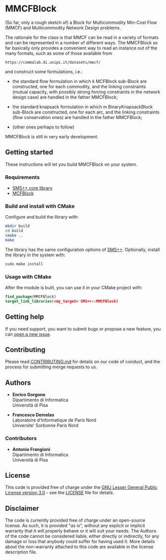 # MMCFBlock

(So far, only a rough sketch of) a Block for Multicommodity Min-Cost Flow
(MMCF) and Multicommodity Network Design problems.

The rationale for the class is that MMCF can be read in a variety of
formats and can be represented in a number of different ways. The
MMCFBlock so far basically only provides a convenient way to read an
instance out of the many formats, such as some of those available from

	https://commalab.di.unipi.it/datasets/mmcf/

and construct some formulations, i.e.:

- the standard flow formulation in which k MCFBlock sub-Block are
  constructed, one for each commodity, and the linking constraints
  (mutual capacity, with possibly strong forcing constraints in
  the network design case) are handled in the father MMCFBlock;

- the standard knapsack formulation in which m BinaryKnapsackBlock
  sub-Block are constructed, one for each arc, and the linking
  constraints (flow conservation ones) are handled in the father
  MMCFBlock;

- (other ones perhaps to follow)

MMCFBlock is still in very early development.

## Getting started

These instructions will let you build MMCFBlock on your system.

### Requirements

- [SMS++ core library](https://gitlab.com/smspp/smspp)
- [MCFBlock](https://gitlab.com/smspp/mcfblock)

### Build and install with CMake

Configure and build the library with:

```sh
mkdir build
cd build
cmake ..
make
```

The library has the same configuration options of
[SMS++](https://gitlab.com/smspp/smspp-project/-/wikis/Customize-the-configuration).
Optionally, install the library in the system with:

```sh
sudo make install
```

### Usage with CMake

After the module is built, you can use it in your CMake project with:

```cmake
find_package(MMCFBlock)
target_link_libraries(<my_target> SMS++::MMCFBlock)
```

## Getting help

If you need support, you want to submit bugs or propose a new feature, you can
[open a new issue](https://gitlab.com/smspp/mmcfblock/-/issues/new).

## Contributing

Please read [CONTRIBUTING.md](CONTRIBUTING.md) for details on our code of
conduct, and the process for submitting merge requests to us.

## Authors

- **Enrico Gorgone**  
  Dipartimento di Informatica  
  Università di Pisa

- **Francesco Demelas**  
  Laboratoire d'Informatique de Paris Nord  
  Universite' Sorbonne Paris Nord

### Contributors

- **Antonio Frangioni**  
  Dipartimento di Informatica  
  Università di Pisa

## License

This code is provided free of charge under the [GNU Lesser General Public
License version 3.0](https://opensource.org/licenses/lgpl-3.0.html) -
see the [LICENSE](LICENSE) file for details.

## Disclaimer

The code is currently provided free of charge under an open-source license.
As such, it is provided "*as is*", without any explicit or implicit warranty
that it will properly behave or it will suit your needs. The Authors of
the code cannot be considered liable, either directly or indirectly, for
any damage or loss that anybody could suffer for having used it. More
details about the non-warranty attached to this code are available in the
license description file.
